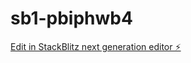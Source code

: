 # sb1-pbiphwb4

[Edit in StackBlitz next generation editor ⚡️](https://stackblitz.com/~/github.com/Kush-sudo/sb1-pbiphwb4)